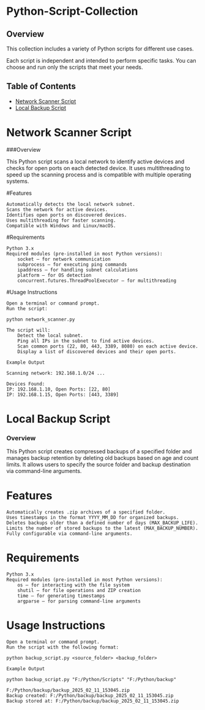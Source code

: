 # Python-Script-Collection
## Overview

This collection includes a variety of Python scripts for different use cases.

Each script is independent and intended to perform specific tasks. You can choose and run only the scripts that meet your needs.

## Table of Contents
- [Network Scanner Script](#network-scanner)
- [Local Backup Script](#local-backup-script)

# Network Scanner Script

###Overview

This Python script scans a local network to identify active devices and checks for open ports on each detected device. It uses multithreading to speed up the scanning process and is compatible with multiple operating systems.

#Features

    Automatically detects the local network subnet.
    Scans the network for active devices.
    Identifies open ports on discovered devices.
    Uses multithreading for faster scanning.
    Compatible with Windows and Linux/macOS.

#Requirements

    Python 3.x
    Required modules (pre-installed in most Python versions):
        socket – for network communication
        subprocess – for executing ping commands
        ipaddress – for handling subnet calculations
        platform – for OS detection
        concurrent.futures.ThreadPoolExecutor – for multithreading

#Usage Instructions

    Open a terminal or command prompt.
    Run the script:

    python network_scanner.py

    The script will:
        Detect the local subnet.
        Ping all IPs in the subnet to find active devices.
        Scan common ports (22, 80, 443, 3389, 8080) on each active device.
        Display a list of discovered devices and their open ports.

    Example Output

    Scanning network: 192.168.1.0/24 ...
    
    Devices Found:
    IP: 192.168.1.10, Open Ports: [22, 80]
    IP: 192.168.1.15, Open Ports: [443, 3389]

# Local Backup Script

### Overview

This Python script creates compressed backups of a specified folder and manages backup retention by deleting old backups based on age and count limits. It allows users to specify the source folder and backup destination via command-line arguments.

# Features

    Automatically creates .zip archives of a specified folder.
    Uses timestamps in the format YYYY_MM_DD for organized backups.
    Deletes backups older than a defined number of days (MAX_BACKUP_LIFE).
    Limits the number of stored backups to the latest (MAX_BACKUP_NUMBER).
    Fully configurable via command-line arguments.

# Requirements

    Python 3.x
    Required modules (pre-installed in most Python versions):
        os – for interacting with the file system
        shutil – for file operations and ZIP creation
        time – for generating timestamps
        argparse – for parsing command-line arguments

# Usage Instructions

    Open a terminal or command prompt.
    Run the script with the following format:

    python backup_script.py <source_folder> <backup_folder>

    Example Output

    python backup_script.py "F:/Python/Scripts" "F:/Python/backup"

    F:/Python/backup/backup_2025_02_11_153045.zip  
    Backup created: F:/Python/backup/backup_2025_02_11_153045.zip  
    Backup stored at: F:/Python/backup/backup_2025_02_11_153045.zip 
